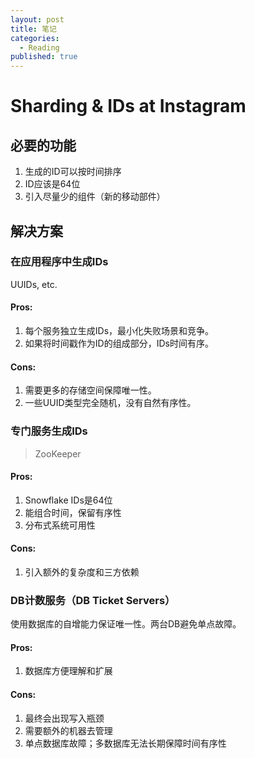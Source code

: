 ```yaml
---
layout: post
title: 笔记
categories:
  - Reading
published: true
---
```


# Sharding & IDs at Instagram

## 必要的功能

1. 生成的ID可以按时间排序
2. ID应该是64位
3. 引入尽量少的组件（新的移动部件）

## 解决方案

### 在应用程序中生成IDs

UUIDs, etc.

#### Pros:

1. 每个服务独立生成IDs，最小化失败场景和竞争。
2. 如果将时间戳作为ID的组成部分，IDs时间有序。

#### Cons:

1. 需要更多的存储空间保障唯一性。
2. 一些UUID类型完全随机，没有自然有序性。

### 专门服务生成IDs

> ZooKeeper

#### Pros:

1. Snowflake IDs是64位
2. 能组合时间，保留有序性
3. 分布式系统可用性

#### Cons:

1. 引入额外的复杂度和三方依赖

### DB计数服务（DB Ticket Servers）

使用数据库的自增能力保证唯一性。两台DB避免单点故障。

#### Pros:

1. 数据库方便理解和扩展

#### Cons:

1. 最终会出现写入瓶颈
2. 需要额外的机器去管理
3. 单点数据库故障；多数据库无法长期保障时间有序性